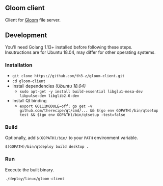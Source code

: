 Gloom client
------------

Client for [Gloom](https://github.com/th3-z/gloom-server) file server.

## Development

You'll need Golang 1.13+ installed before following these steps. Insutructions are for Ubuntu 18.04, may differ for other operating systems.

### Installation

* `git clone https://github.com/th3-z/gloom-client.git`
* `cd gloom-client`
* Install dependencies _(Ubuntu 18.04)_
    - `sudo apt-get -y install build-essential libglu1-mesa-dev libpulse-dev libglib2.0-dev`
* Install Qt binding
    - `export GO111MODULE=off; go get -v github.com/therecipe/qt/cmd/... && $(go env GOPATH)/bin/qtsetup test && $(go env GOPATH)/bin/qtsetup -test=false`

### Build

Optionally, add `$(GOPATH)/bin/` to your `PATH` environment variable.

`$(GOPATH)/bin/qtdeploy build desktop .`

### Run

Execute the built binary.

`./deploy/linux/gloom-client`

